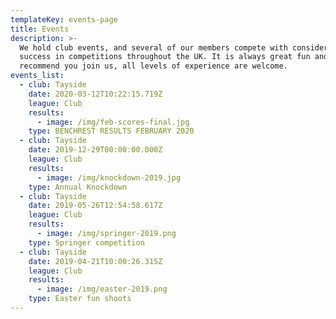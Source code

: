```yaml
---
templateKey: events-page
title: Events
description: >-
  We hold club events, and several of our members compete with considerable
  success in competitions throughout the UK. It is always great fun and we
  recommend you join us, all levels of experience are welcome.
events_list:
  - club: Tayside
    date: 2020-03-12T10:22:15.719Z
    league: Club
    results:
      - image: /img/feb-scores-final.jpg
    type: BENCHREST RESULTS FEBRUARY 2020
  - club: Tayside
    date: 2019-12-29T00:00:00.000Z
    league: Club
    results:
      - image: /img/knockdown-2019.jpg
    type: Annual Knockdown
  - club: Tayside
    date: 2019-05-26T12:54:58.617Z
    league: Club
    results:
      - image: /img/springer-2019.png
    type: Springer competition
  - club: Tayside
    date: 2019-04-21T10:00:26.315Z
    league: Club
    results:
      - image: /img/easter-2019.png
    type: Easter fun shoots
---
```


